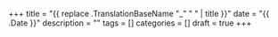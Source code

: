 +++
title = "{{ replace .TranslationBaseName "_" " " | title  }}"
date = "{{ .Date  }}"
description = ""
tags = []
categories = []
draft = true
+++
